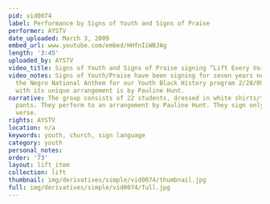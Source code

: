 ```yaml
---
pid: vid0074
label: Performance by Signs of Youth and Signs of Praise
performer: AYSTV
date_uploaded: March 3, 2009
embed_url: www.youtube.com/embed/HHfnIiWBJAg
length: '3:45'
uploaded_by: AYSTV
video_title: Signs of Youth and Signs of Praise signing “Lift Every Voice and Sing”
video_notes: Signs of Youth/Praise have been signing for seven years now.  They signed
  the Negro National Anthem for our Youth Black History program 2/28/09.  This song
  with its unique arrangement is by Pauline Hunt.
narrative: The group consists of 22 students, dressed in white shirts/tops and dark
  pants. They perform to an arrangement by Pauline Hunt. They sign only the first
  verse.
rights: AYSTV
location: n/a
keywords: youth, church, sign language
category: youth
personal_notes: 
order: '73'
layout: lift_item
collection: lift
thumbnail: img/derivatives/simple/vid0074/thumbnail.jpg
full: img/derivatives/simple/vid0074/full.jpg
---
```

